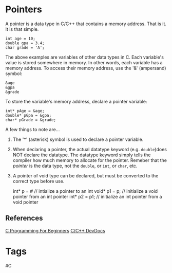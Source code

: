 # Pointers 

A pointer is a data type in C/C++ that contains a memory address. That is it. It is that simple. 

	int age = 10;
	double gpa = 3.4;
	char grade = 'A';

The above examples are variables of other data types in C. Each variable's value is stored somewhere in memory. In other words, each variable has a memory address. To access their memory address, use the '&' (ampersand) symbol:

	&age
	&gpa
	&grade

To store the variable's memory address, declare a pointer variable:

	int* pAge = &age;
	double* pGpa = &gpa;
	char* pGrade = &grade;

A few things to note are...
1. The '\*' (asterisk) symbol is used to declare a pointer variable.
2. When declaring a pointer, the actual datatype keyword (e.g. `double`)does NOT declare the datatype. The datatype keyword simply tells the compiler how much memory to allocate for the pointer. Remeber that the *pointer* is the data type, not the `double`, or `int`, or `char`, etc.  
3. A pointer of void type can be declared, but must be converted to the correct type before use.
	
	int* p = &num; // intialize a pointer to an int
	void* p1 = p; // initialize a void pointer from an int pointer
	int* p2 = p1; // initialize an int pointer from a void pointer

## References
[C Programming For Beginners](https://www.youtube.com/watch?v=KJgsSFOSQv0)
[C/C++ DevDocs](https://devdocs.io/c/language/pointer)

# Tags
#C
